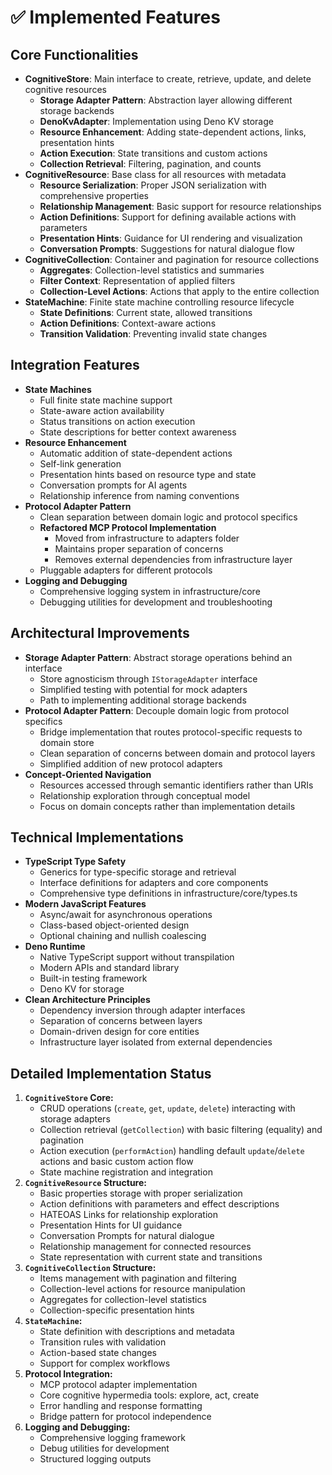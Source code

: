 # ✅ Implemented Features

## Core Functionalities

*   **CognitiveStore**: Main interface to create, retrieve, update, and delete cognitive resources
    *   **Storage Adapter Pattern**: Abstraction layer allowing different storage backends
    *   **DenoKvAdapter**: Implementation using Deno KV storage
    *   **Resource Enhancement**: Adding state-dependent actions, links, presentation hints
    *   **Action Execution**: State transitions and custom actions
    *   **Collection Retrieval**: Filtering, pagination, and counts
*   **CognitiveResource**: Base class for all resources with metadata
    *   **Resource Serialization**: Proper JSON serialization with comprehensive properties
    *   **Relationship Management**: Basic support for resource relationships
    *   **Action Definitions**: Support for defining available actions with parameters
    *   **Presentation Hints**: Guidance for UI rendering and visualization
    *   **Conversation Prompts**: Suggestions for natural dialogue flow
*   **CognitiveCollection**: Container and pagination for resource collections
    *   **Aggregates**: Collection-level statistics and summaries
    *   **Filter Context**: Representation of applied filters
    *   **Collection-Level Actions**: Actions that apply to the entire collection
*   **StateMachine**: Finite state machine controlling resource lifecycle
    *   **State Definitions**: Current state, allowed transitions
    *   **Action Definitions**: Context-aware actions
    *   **Transition Validation**: Preventing invalid state changes

## Integration Features

*   **State Machines**
    *   Full finite state machine support
    *   State-aware action availability
    *   Status transitions on action execution
    *   State descriptions for better context awareness
*   **Resource Enhancement**
    *   Automatic addition of state-dependent actions
    *   Self-link generation
    *   Presentation hints based on resource type and state
    *   Conversation prompts for AI agents
    *   Relationship inference from naming conventions
*   **Protocol Adapter Pattern**
    *   Clean separation between domain logic and protocol specifics
    *   **Refactored MCP Protocol Implementation**
        *   Moved from infrastructure to adapters folder
        *   Maintains proper separation of concerns
        *   Removes external dependencies from infrastructure layer
    *   Pluggable adapters for different protocols
*   **Logging and Debugging**
    *   Comprehensive logging system in infrastructure/core
    *   Debugging utilities for development and troubleshooting

## Architectural Improvements

*   **Storage Adapter Pattern**: Abstract storage operations behind an interface
    *   Store agnosticism through `IStorageAdapter` interface
    *   Simplified testing with potential for mock adapters
    *   Path to implementing additional storage backends
*   **Protocol Adapter Pattern**: Decouple domain logic from protocol specifics
    *   Bridge implementation that routes protocol-specific requests to domain store
    *   Clean separation of concerns between domain and protocol layers
    *   Simplified addition of new protocol adapters
*   **Concept-Oriented Navigation**
    *   Resources accessed through semantic identifiers rather than URIs
    *   Relationship exploration through conceptual model
    *   Focus on domain concepts rather than implementation details

## Technical Implementations

*   **TypeScript Type Safety**
    *   Generics for type-specific storage and retrieval
    *   Interface definitions for adapters and core components
    *   Comprehensive type definitions in infrastructure/core/types.ts
*   **Modern JavaScript Features**
    *   Async/await for asynchronous operations
    *   Class-based object-oriented design
    *   Optional chaining and nullish coalescing
*   **Deno Runtime**
    *   Native TypeScript support without transpilation
    *   Modern APIs and standard library
    *   Built-in testing framework
    *   Deno KV for storage
*   **Clean Architecture Principles**
    *   Dependency inversion through adapter interfaces
    *   Separation of concerns between layers
    *   Domain-driven design for core entities
    *   Infrastructure layer isolated from external dependencies

## Detailed Implementation Status

1.  **`CognitiveStore` Core:**
    *   CRUD operations (`create`, `get`, `update`, `delete`) interacting with storage adapters
    *   Collection retrieval (`getCollection`) with basic filtering (equality) and pagination
    *   Action execution (`performAction`) handling default `update`/`delete` actions and basic custom action flow
    *   State machine registration and integration
2.  **`CognitiveResource` Structure:**
    *   Basic properties storage with proper serialization
    *   Action definitions with parameters and effect descriptions
    *   HATEOAS Links for relationship exploration
    *   Presentation Hints for UI guidance
    *   Conversation Prompts for natural dialogue
    *   Relationship management for connected resources
    *   State representation with current state and transitions
3.  **`CognitiveCollection` Structure:**
    *   Items management with pagination and filtering
    *   Collection-level actions for resource manipulation
    *   Aggregates for collection-level statistics
    *   Collection-specific presentation hints
4.  **`StateMachine`:**
    *   State definition with descriptions and metadata
    *   Transition rules with validation
    *   Action-based state changes
    *   Support for complex workflows
5.  **Protocol Integration:**
    *   MCP protocol adapter implementation
    *   Core cognitive hypermedia tools: explore, act, create
    *   Error handling and response formatting
    *   Bridge pattern for protocol independence
6.  **Logging and Debugging:**
    *   Comprehensive logging framework
    *   Debug utilities for development
    *   Structured logging outputs